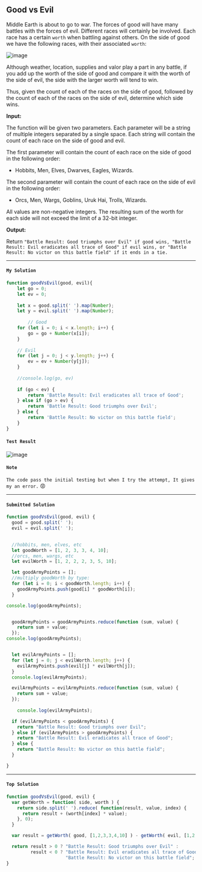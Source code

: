 ## Good vs Evil

Middle Earth is about to go to war. The forces of good will have many battles with the forces of evil. Different races will certainly be involved. Each race has a certain `worth` when battling against others. On the side of good we have the following races, with their associated `worth`:

![image](https://user-images.githubusercontent.com/99033220/172086462-99e2f5e5-3b87-4eb6-9547-9cea1f3f9c09.png)

Although weather, location, supplies and valor play a part in any battle, if you add up the worth of the side of good and compare it with the worth of the side of evil, the side with the larger worth will tend to win.

Thus, given the count of each of the races on the side of good, followed by the count of each of the races on the side of evil, determine which side wins.

**Input:**

The function will be given two parameters. Each parameter will be a string of multiple integers separated by a single space. Each string will contain the count of each race on the side of good and evil.

The first parameter will contain the count of each race on the side of good in the following order:

- Hobbits, Men, Elves, Dwarves, Eagles, Wizards.

The second parameter will contain the count of each race on the side of evil in the following order:

- Orcs, Men, Wargs, Goblins, Uruk Hai, Trolls, Wizards.

All values are non-negative integers. The resulting sum of the worth for each side will not exceed the limit of a 32-bit integer.

**Output:**

Return `"Battle Result: Good triumphs over Evil" if good wins, "Battle Result: Evil eradicates all trace of Good" if evil wins, or "Battle Result: No victor on this battle field" if it ends in a tie.`

---

#### `My Solution`
```JavaScript
function goodVsEvil(good, evil){
    let go = 0;
    let ev = 0;
    
    let x = good.split(' ').map(Number);
    let y = evil.split(' ').map(Number);
    
        // Good
    for (let i = 0; i < x.length; i++) {
        go = go + Number(x[i]);
    }
    
    // Evil
    for (let j = 0; j < y.length; j++) {
        ev = ev + Number(y[j]);
    }
    
    //console.log(go, ev)
 
    if (go < ev) {
        return 'Battle Result: Evil eradicates all trace of Good';
    } else if (go > ev) {
        return 'Battle Result: Good triumphs over Evil';
    } else {
        return 'Battle Result: No victor on this battle field';
    }
}
```
#### `Test Result`
![image](https://user-images.githubusercontent.com/99033220/172086732-2c126145-059b-46d1-9336-5e732b4e71ce.png)

#### `Note`
`The code pass the initial testing but when I try the attempt, It gives my an error.` 😡

--- 
#### `Submitted Solution`
```JavaScript
function goodVsEvil(good, evil) {
  good = good.split(' ');
  evil = evil.split(' ');
    

  //hobbits, men, elves, etc
  let goodWorth = [1, 2, 3, 3, 4, 10];
  //orcs, men, wargs, etc  
  let evilWorth = [1, 2, 2, 2, 3, 5, 10];

  let goodArmyPoints = [];
  //multiply goodWorth by type:
  for (let i = 0; i < goodWorth.length; i++) {
    goodArmyPoints.push(good[i] * goodWorth[i]);
  }

console.log(goodArmyPoints);


  goodArmyPoints = goodArmyPoints.reduce(function (sum, value) {
    return sum + value;
  });
console.log(goodArmyPoints); 


  let evilArmyPoints = [];
  for (let j = 0; j < evilWorth.length; j++) {
    evilArmyPoints.push(evil[j] * evilWorth[j]);
  }
  console.log(evilArmyPoints);

  evilArmyPoints = evilArmyPoints.reduce(function (sum, value) {
    return sum + value;
  });
  
    console.log(evilArmyPoints);

  if (evilArmyPoints < goodArmyPoints) {
    return "Battle Result: Good triumphs over Evil";
  } else if (evilArmyPoints > goodArmyPoints) {
    return "Battle Result: Evil eradicates all trace of Good";
  } else {
    return "Battle Result: No victor on this battle field";
  }

}
```
---

#### `Top Solution`
```JavaScript
function goodVsEvil(good, evil) {  
  var getWorth = function( side, worth ) {
    return side.split(' ').reduce( function(result, value, index) { 
      return result + (worth[index] * value);
    }, 0);
  }

  var result = getWorth( good, [1,2,3,3,4,10] ) - getWorth( evil, [1,2,2,2,3,5,10] );

  return result > 0 ? "Battle Result: Good triumphs over Evil" :
         result < 0 ? "Battle Result: Evil eradicates all trace of Good" :
                      "Battle Result: No victor on this battle field";
}
```


